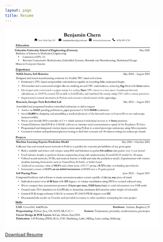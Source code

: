 ```yaml
---
layout: page
title: Resume
---
```





<div style="text-align: center;">
    <img src="/assets/img/Resume.jpg" alt="resume" width="800"/>
</div>

[Download Resume](/assets/pdfs/Resume.pdf)


